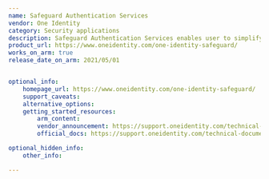 ```yaml
---
name: Safeguard Authentication Services
vendor: One Identity
category: Security applications
description: Safeguard Authentication Services enables user to simplify and identity management based on user existing AD investment.
product_url: https://www.oneidentity.com/one-identity-safeguard/
works_on_arm: true
release_date_on_arm: 2021/05/01


optional_info:
    homepage_url: https://www.oneidentity.com/one-identity-safeguard/
    support_caveats:
    alternative_options:
    getting_started_resources:
        arm_content:
        vendor_announcement: https://support.oneidentity.com/technical-documents/safeguard-authentication-services/5.0.1/release-notes#TOPIC-1565570
        official_docs: https://support.oneidentity.com/technical-documents/safeguard-authentication-services/5.0.1/installation-guide

optional_hidden_info:
    other_info:

---
```

